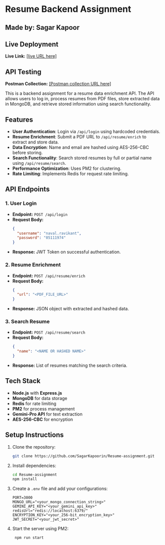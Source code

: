 # Resume Backend Assignment

## Made by: Sagar Kapoor
## Live Deployment
**Live Link:** [[live URL here]](https://resume-assignment-tgln.onrender.com)

## API Testing
**Postman Collection:** [[Postman collection URL here]](https://backend-assignment-1872.postman.co/workspace/Backend-Assignment-Workspace~febad29e-0b72-4fb1-8a8e-33ee4ddcbd01/request/32093952-44f13996-858e-4a24-8668-97bde10cf36e?action=share&creator=32093952&ctx=documentation)

This is a backend assignment for a resume data enrichment API. The API allows users to log in, process resumes from PDF files, store extracted data in MongoDB, and retrieve stored information using search functionality.

## Features
- **User Authentication**: Login via `/api/login` using hardcoded credentials.
- **Resume Enrichment**: Submit a PDF URL to `/api/resume/enrich` to extract and store data.
- **Data Encryption**: Name and email are hashed using AES-256-CBC before storing.
- **Search Functionality**: Search stored resumes by full or partial name using `/api/resume/search`.
- **Performance Optimization**: Uses PM2 for clustering.
- **Rate Limiting**: Implements Redis for request rate limiting.

## API Endpoints
### 1. User Login
- **Endpoint:** `POST /api/login`
- **Request Body:**
  ```json
  {
    "username": "naval.ravikant",
    "password": "05111974"
  }
  ```
- **Response:** JWT Token on successful authentication.

### 2. Resume Enrichment
- **Endpoint:** `POST /api/resume/enrich`
- **Request Body:**
  ```json
  {
    "url": "<PDF_FILE_URL>"
  }
  ```
- **Response:** JSON object with extracted and hashed data.

### 3. Search Resume
- **Endpoint:** `POST /api/resume/search`
- **Request Body:**
  ```json
  {
    "name": "<NAME OR HASHED NAME>"
  }
  ```
- **Response:** List of resumes matching the search criteria.

## Tech Stack
- **Node.js** with **Express.js**
- **MongoDB** for data storage
- **Redis** for rate limiting
- **PM2** for process management
- **Gemini-Pro API** for text extraction
- **AES-256-CBC** for encryption

## Setup Instructions
1. Clone the repository:
   ```sh
   git clone https://github.com/SagarKapoorin/Resume-assignment.git
   ```
2. Install dependencies:
   ```sh
   cd Resume-assignment
   npm install
   ```
3. Create a `.env` file and add your configurations:
   ```env
   PORT=3000
   MONGO_URL="<your_mongo_connection_string>"
   GEMINI_API_KEY="<your_gemini_api_key>"
   redisUrl="redis://localhost:6379/"
   ENCRYPTION_KEY="<your_256-bit_encryption_key>"
   JWT_SECRET="<your_jwt_secret>"
   ```
4. Start the server using PM2:
   ```sh
    npm run start
   ```
